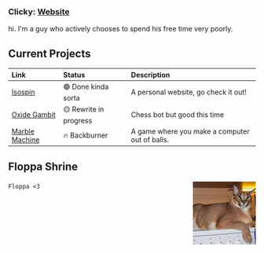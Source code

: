 ### Clicky: [Website](https://isospin.dev)

hi. I'm a guy who actively chooses to spend his free time very poorly.

<!--  
✅ fucking finally
🟢 Done! sorta...
🔵 minimum viable product
🟡 In progress
🔴 uh oh
💭 thinking bout it
🔥 Backburner

BACKBURNER:
|[WFC Building Generator](https://github.com/aspiringLich/wfc_building_generator)|🔥🔥 Back of the Backburner|a building generator using WFC. May come back to this someday.|
-->
## Current Projects
| Link | Status | Description |
| :----- | :------ | :------------- |
|[Isospin](https://github.com/aspiringLich/isospin)|🟢 Done kinda sorta|A personal website, go check it out!|
|[Oxide Gambit](https://github.com/aspiringLich/oxide-gambit)|🟡 Rewrite in progress| Chess bot but good this time |
|[Marble Machine](https://github.com/aspiringLich/marble_machine)|🔥 Backburner| A game where you make a computer out of balls. |

## Floppa Shrine

<div><img align="right" src="society.jpg" alt="flop failed to load :(" width="128"/></div>

`
Floppa <3
`


